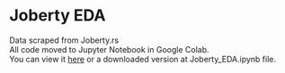 # Joberty EDA

Data scraped from Joberty.rs <br>
All code moved to Jupyter Notebook in Google Colab. <br>
You can view it <a target="_blank" href="https://colab.research.google.com/drive/1OTHsIbrWMsUg3knMBxYAGD1vx-GxWHqp?usp=sharing">here</a> or a downloaded version at Joberty_EDA.ipynb file.
